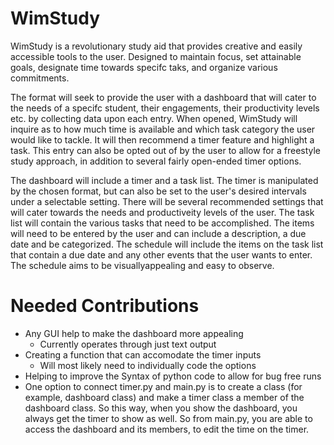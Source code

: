 # WimStudy

WimStudy is a revolutionary study aid that provides creative and easily accessible tools to the user.
Designed to maintain focus, set attainable goals, designate time towards specifc taks, and organize various commitments.

The format will seek to provide the user with a dashboard that will cater to the needs of a specifc student, 
their engagements, their productivity levels etc. by collecting data upon each entry. When opened, WimStudy
will inquire as to how much time is available and which task category the user would like to tackle. It will then 
recommend a timer feature and highlight a task. This entry can also be opted out of by the user to allow for a
freestyle study approach, in addition to several fairly open-ended timer options. 

The dashboard will include a timer and a task list. The timer is manipulated by the chosen format, but can 
also be set to the user's desired intervals under a selectable setting. There will be several recommended settings 
that will cater towards the needs and productiveity levels of the user. The task list will contain the various tasks
that need to be accomplished. The items will need to be entered by the user and can include a description, a due date
and be categorized. The schedule will include the items on the task list that contain a due date and any other events 
that the user wants to enter. The schedule aims to be visuallyappealing and easy to observe. 

# Needed Contributions

- Any GUI help to make the dashboard more appealing
  - Currently operates through just text output
- Creating a function that can accomodate the timer inputs
  - Will most likely need to individually code the options
- Helping to improve the Syntax of python code to allow for bug free runs
- One option to connect timer.py and main.py is to create a class (for example, dashboard class) and make a timer class a member
of the dashboard class. So this way, when you show the dashboard, you always get the timer to show as well. So from main.py, you are
able to access the dashboard and its members, to edit the time on the timer.
